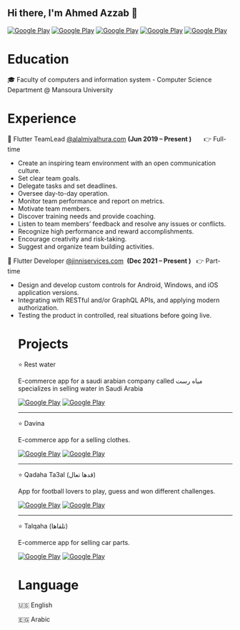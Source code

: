 ## Hi there, I'm Ahmed Azzab :wave: 

<p>
 <a href="https://www.facebook.com/a7me6.azza8" target="_blank"><img alt="Google Play" src="https://img.shields.io/badge/Facebook-4267B2.svg?style=for-the-badge&logo=facebook&logoColor=white" /></a>
  <a href="http://Wa.me/201096149074" target="_blank"><img alt="Google Play" src="https://img.shields.io/badge/whatsapp-128C7E.svg?style=for-the-badge&logo=whatsapp&logoColor=white" /></a> 
  <a href="https://www.linkedin.com/in/a7me63azza8/" target="_blank"><img alt="Google Play" src="https://img.shields.io/badge/linkedin-0077b5.svg?style=for-the-badge&logo=linkedin&logoColor=white" /></a> 
  <a href="mailto:devahmedazzab2014@gmail.com" target="_blank"><img alt="Google Play" src="https://img.shields.io/badge/gmail-red.svg?style=for-the-badge&logo=gmail&logoColor=white" /></a> 
  <a href="https://twitter.com/_a7me63azzab" target="_blank"><img alt="Google Play" src="https://img.shields.io/badge/Twitter-0077b5.svg?style=for-the-badge&logo=Twitter&logoColor=white" /></a> 
  </p>



<!--

<p>
<a href="https://github.com/a7me63azzab" target="_blank"><img alt="Google Play" src="https://img.shields.io/static/v1?message=Github&logo=github&labelColor=5c5c5c&color=1182c3&logoColor=white&label=%20&style=plastic" /></a> 

<a href="https://www.facebook.com/a7me6.azza8/" target="_blank"><img alt="Google Play" src="https://img.shields.io/static/v1?message=Facebook&logo=facebook&labelColor=5c5c5c&color=1182c3&logoColor=white&label=%20&style=plastic" /></a> 

<a href="https://twitter.com/_a7me63azzab" target="_blank"><img alt="Google Play" src="https://img.shields.io/static/v1?message=Twitter&logo=twitter&labelColor=5c5c5c&color=1182c3&logoColor=white&label=%20&style=plastic" /></a> 

<a href="https://www.linkedin.com/in/a7me63azza8/" target="_blank"><img alt="Google Play" src="https://img.shields.io/static/v1?message=LinkedIn&logo=linkedin&labelColor=5c5c5c&color=1182c3&logoColor=white&label=%20&style=plastic" /></a> 

<a href="http://Wa.me/201096149074" target="_blank"><img alt="Google Play" src="https://img.shields.io/static/v1?message=Whatsapp&logo=whatsapp&labelColor=5c5c5c&color=1182c3&logoColor=white&label=%20&style=plastic" /></a>   
</p> -->











# Education

:mortar_board: Faculty of computers and information system - Computer Science Department @ Mansoura University

# Experience

 :small_orange_diamond: Flutter TeamLead  [@alalmiyalhura.com](https://alalmiyalhura.com/)       **(Jun 2019 – Present )**      &nbsp; &nbsp; &nbsp; :point_right:  Full-time


<ul>
  <li>Create an inspiring team environment with an open communication culture.</li>
<li>Set clear team goals.</li>
<li>Delegate tasks and set deadlines.</li>
<li>Oversee day-to-day operation.</li>
<li>Monitor team performance and report on metrics.</li>
<li>Motivate team members.</li>
<li>Discover training needs and provide coaching.</li>
<li>Listen to team members’ feedback and resolve any issues or conflicts.</li>
<li>Recognize high performance and reward accomplishments.</li>
<li>Encourage creativity and risk-taking.</li>
<li>Suggest and organize team building activities.</li>
</ul> 



 :small_orange_diamond: Flutter Developer [@jinniservices.com](https://jinniservices.com/)             &nbsp;**(Dec 2021 – Present )** &nbsp; :point_right: Part-time

<ul>
<li>Design and develop custom controls for Android, Windows, and iOS application versions.</li>
<li>Integrating with RESTful and/or GraphQL APIs, and applying modern authorization.</li>
<li>Testing the product in controlled, real situations before going live.</li>


# Projects

 :star: Rest water

E-commerce app for a saudi arabian company called مياه رست specializes in selling water in Saudi Arabia 

<p>
 <a href="https://play.google.com/store/apps/details?id=com.rest_water.app&hl=ar&gl=US" target="_blank"><img alt="Google Play" src="https://img.shields.io/badge/get it on google play-4267B2.svg?style=for-the-badge&logo=android&logoColor=white" /></a>
   <a href="https://apps.apple.com/us/app/restwater-%D9%85%D9%8A%D8%A7%D9%87-%D8%B1%D8%B3%D8%AA/id1479332681" target="_blank"><img alt="Google Play" src="https://img.shields.io/badge/get it on play store-black.svg?style=for-the-badge&logo=apple&logoColor=white" /></a>
</p>

----

:star: Davina

E-commerce app for a selling  clothes. 

<p>
 <a href="https://play.google.com/store/apps/details?id=com.alalmiyalhura.davina" target="_blank"><img alt="Google Play" src="https://img.shields.io/badge/get it on google play-4267B2.svg?style=for-the-badge&logo=android&logoColor=white" /></a>
   <a href="https://apps.apple.com/us/app/davina/id1586822905" target="_blank"><img alt="Google Play" src="https://img.shields.io/badge/get it on play store-black.svg?style=for-the-badge&logo=apple&logoColor=white" /></a>
</p>

---

:star: Qadaha Ta3al (قدها تعال)

App for football lovers to play, guess and won different challenges.

<p>
 <a href="https://play.google.com/store/apps/details?id=com.rmalcomsa.gadhaT3al" target="_blank"><img alt="Google Play" src="https://img.shields.io/badge/get it on google play-4267B2.svg?style=for-the-badge&logo=android&logoColor=white" /></a>
   <a href="https://apps.apple.com/us/app/%D9%82%D9%80%D8%AF%D9%87%D8%A7-%D8%AA%D8%B9%D8%A7%D9%84/id1435960229" target="_blank"><img alt="Google Play" src="https://img.shields.io/badge/get it on play store-black.svg?style=for-the-badge&logo=apple&logoColor=white" /></a>
</p>

---

:star: Talqaha (تلقاها)

E-commerce app for selling car parts. 

<p>
 <a href="https://play.google.com/store/apps/details?id=com.rmalsa.talgaha" target="_blank"><img alt="Google Play" src="https://img.shields.io/badge/get it on google play-4267B2.svg?style=for-the-badge&logo=android&logoColor=white" /></a>
   <a href="https://apps.apple.com/us/app/%D8%AA%D9%84%D9%82%D8%A7%D9%87%D8%A7/id1530958197" target="_blank"><img alt="Google Play" src="https://img.shields.io/badge/get it on play store-black.svg?style=for-the-badge&logo=apple&logoColor=white" /></a>
</p>



# Language

:us: English

:egypt: Arabic















<!--
**a7me63azzab/a7me63azzab** is a ✨ _special_ ✨ repository because its `README.md` (this file) appears on your GitHub profile.

Here are some ideas to get you started:

- 🔭 I’m currently working on ...
- 🌱 I’m currently learning ...
- 👯 I’m looking to collaborate on ...
- 🤔 I’m looking for help with ...
- 💬 Ask me about ...
- 📫 How to reach me: ...
- 😄 Pronouns: ...
- ⚡ Fun fact: ...
-->
